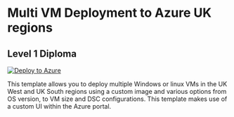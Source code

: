 # Multi VM Deployment to Azure UK regions
## Level 1 Diploma

[![Deploy to Azure](https://aka.ms/deploytoazurebutton)](https://portal.azure.com/#create/Microsoft.Template/uri/https%3A%2F%2Fraw.githubusercontent.com%2Fbalticapprenticeships%2FAzure-Templates%2Fmaster%2Fmultivm-l1diploma-deploy-ui%2Fazuredeploy-diploma.json/createUIDefinitionUri/https%3A%2F%2Fraw.githubusercontent.com%2Fbalticapprenticeships%2FAzure-Templates%2Fmaster%2Fmultivm-l1diploma-deploy-ui%2FcreateUiDefinition-diploma.json)

This template allows you to deploy multiple Windows or linux VMs in the UK West and UK South regions using a custom image and various options from OS version, to VM size and DSC configurations. This template makes use of a custom UI within the Azure portal.
